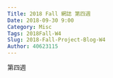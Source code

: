 ```yaml
---
Title: 2018 Fall 網誌 第四週
Date: 2018-09-30 9:00
Category: Misc
Tags: 2018Fall-W4
Slug: 2018-Fall-Project-Blog-W4
Author: 40623115
---
```


第四週

